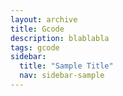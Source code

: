 ```yaml
---
layout: archive
title: Gcode
description: blablabla
tags: gcode
sidebar:
  title: "Sample Title"
  nav: sidebar-sample
---
```


